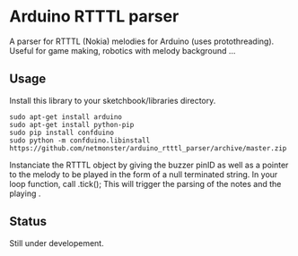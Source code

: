 # Arduino RTTTL parser
A parser for RTTTL (Nokia) melodies for Arduino (uses protothreading).
Useful for game making, robotics with melody background ...

## Usage
Install this library to your sketchbook/libraries directory.
```
sudo apt-get install arduino
sudo apt-get install python-pip
sudo pip install confduino
sudo python -m confduino.libinstall https://github.com/netmonster/arduino_rtttl_parser/archive/master.zip
```

Instanciate  the RTTTL object  by giving the buzzer pinID as well as a pointer to the melody to be played in the form of a null terminated string.
In  your loop function, call   <the instance of RTTTL>.tick(); This will trigger the parsing of the notes and the  playing .

## Status
Still  under developement.
